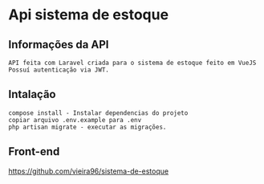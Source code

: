 # Api sistema de estoque

## Informações da API

```
API feita com Laravel criada para o sistema de estoque feito em VueJS
Possuí autenticação via JWT.
```

## Intalação

```
compose install - Instalar dependencias do projeto
copiar arquivo .env.example para .env
php artisan migrate - executar as migrações.
```

## Front-end

<a>https://github.com/vieira96/sistema-de-estoque</a>
